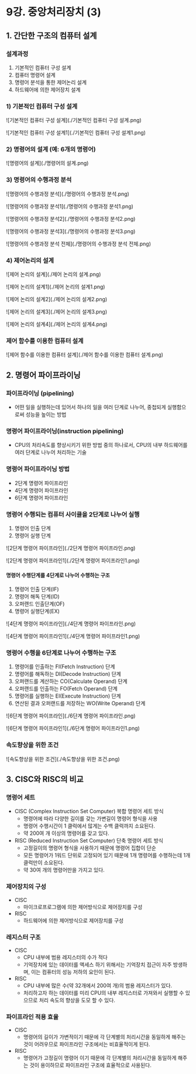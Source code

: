 # 9강. 중앙처리장치 (3)



## 1. 간단한 구조의 컴퓨터 설계

### 설계과정

1. 기본적인 컴퓨터 구성 설계
2. 컴퓨터 명령어 설계
3. 명령어 분석을 통한 제어논리 설계
4. 하드웨어에 의한 제어장치 설계



### 1) 기본적인 컴퓨터 구성 설계

![기본적인 컴퓨터 구성 설계](./기본적인 컴퓨터 구성 설계.png)

![기본적인 컴퓨터 구성 설계1](./기본적인 컴퓨터 구성 설계1.png)



### 2) 명령어의 설계 (예: 6개의 명령어)

![명령어의 설계](./명령어의 설계.png)



### 3) 명령어의 수행과정 분석

![명령어의 수행과정 분석](./명령어의 수행과정 분석.png)

![명령어의 수행과정 분석1](./명령어의 수행과정 분석1.png)

![명령어의 수행과정 분석2](./명령어의 수행과정 분석2.png)

![명령어의 수행과정 분석3](./명령어의 수행과정 분석3.png)

![명령어의 수행과정 분석 전체](./명령어의 수행과정 분석 전체.png)



### 4) 제어논리의 설계

![제어 논리의 설계](./제어 논리의 설계.png)

![제어 논리의 설계1](./제어 논리의 설계1.png)

![제어 논리의 설계2](./제어 논리의 설계2.png)

![제어 논리의 설계3](./제어 논리의 설계3.png)

![제어 논리의 설계4](./제어 논리의 설계4.png)





### 제어 함수를 이용한 컴퓨터 설계

![제어 함수를 이용한 컴퓨터 설계](./제어 함수를 이용한 컴퓨터 설계.png)





## 2. 명령어 파이프라이닝

### 파이프라이닝 (pipelining)

- 어떤 일을 실행하는데 있어서 하나의 일을 여러 단계로 나누어, 중첩되게 실행함으로써 성능을 높이는 방법



### 명령어 파이프라이닝(instruction pipelining)

- CPU의 처리속도를 향상시키기 위한 방법 중의 하나로서, CPU의 내부 하드웨어를 여러 단계로 나누어 처리하는 기술



### 명령어 파이프라이닝 방법

- 2단계 명령어 파이프라인
- 4단계 명령어 파이프라인
- 6단계 명령어 파이프라인



### 명령어 수행되는 컴퓨터 사이클을 2단계로 나누어 실행

1. 명령어 인출 단계
2. 명령어 실행 단계

![2단계 명령어 파이프라인](./2단계 명령어 파이프라인.png)

![2단계 명령어 파이프라인1](./2단계 명령어 파이프라인1.png)



#### 명령어 수행단계를 4단계로 나누어 수행하는 구조

1. 명령어 인출 단계(IF)
2. 명령어 해독 단계(ID)
3. 오퍼랜드 인출단계(OF)
4. 명령어 실행단계(EX)

![4단계 명령어 파이프라인](./4단계 명령어 파이프라인.png)

![4단계 명령어 파이프라인1](./4단계 명령어 파이프라인1.png)



### 명령어 수행을 6단계로 나누어 수행하는 구조

1. 명령어를 인출하는 FI(Fetch Instruction) 단계
2. 명령어를 해독하는 DI(Decode Instruction) 단계
3. 오퍼랜드를 계산하는 CO(Calculate Operand) 단계
4. 오퍼랜드를 인출하는 FO(Fetch Operand) 단계
5. 명령어를 실행하는 EI(Execute Instruction) 단계
6. 연산된 결과 오퍼랜드를 저장하는 WO(Write Operand) 단계

![6단계 명령어 파이프라인](./6단계 명령어 파이프라인.png)

![6단계 명령어 파이프라인1](./6단계 명령어 파이프라인1.png)



### 속도향상을 위한 조건

![속도향상을 위한 조건](./속도향상을 위한 조건.png)





## 3. CISC와 RISC의 비교

### 명령어 세트

- CISC (Complex Instruction Set Computer) 복합 명령어 세트 방식
  - 명령어에 따라 다양한 길이를 갖는 가변길이 명령어 형식을 사용
  - 명령어 수행시간이 1 클럭에서 많게는 수백 클럭까지 소요된다.
  - 약 200여 개 이상의 명령어를 갖고 있다.
- RISC (Reduced Instruction Set Computer) 단축 명령어 세트 방식
  - 고정길이의 명령어 형식을 사용하기 때문에 명령어 집합이 단순
  - 모든 명령어가 1워드 단위로 고정되어 있기 때문에 1개 명령어를 수행하는데 1개 클럭만이 소요된다.
  - 약 30여 개의 명령어만을 가지고 있다.



### 제어장치의 구성

- CISC
  - 마이크로프로그램에 의한 제어방식으로 제어장치를 구성
- RISC
  - 하드웨어에 의한 제어방식으로 제어장치를 구성



### 레지스터 구조

- CISC
  - CPU 내부에 범용 레지스터의 수가 적다
  - 기억장치에 있는 데이터를 액세스 하기 위해서는 기억장치 접근이 자주 방생하며, 이는 컴퓨터의 성능 저하의 요인이 된다.
- RISC
  - CPU 내부에 많은 수(약 32개에서 200여 개)의 범용 레지스터가 있다.
  - 처리하고자 하는 데이터를 미리 CPU의 내부 레지스터로 가져와서 실행할 수 있으므로 처리 속도의 향상을 도모 할 수 있다.



### 파이프라인 적용 효율

- CISC
  - 명령어의 길이가 가변적이기 때문에 각 단계별의 처리시간을 동일하게 해주는 것이 어려우므로 파이프라인 구조에서는 비효율적이게 된다.
- RISC
  - 명령어가 고정길이 명령어 이기 때문에 각 단계별의 처리시간을 동일하게 해주는 것이 용이하므로 파이프라인 구조에 효율적으로 사용된다.
